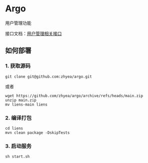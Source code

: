 # Argo

用户管理功能

接口文档：[用户管理相关接口](https://github.com/zhyea/liens/wiki)

## 如何部署

### 1. 获取源码

```shell
git clone git@github.com:zhyea/argo.git
```
或者

```shell
wget https://github.com/zhyea/argo/archive/refs/heads/main.zip
unzip main.zip
mv liens-main liens
```

### 2. 编译打包

```shell
cd liens
mvn clean package -DskipTests
```

### 3. 启动服务

```shell
sh start.sh
```
